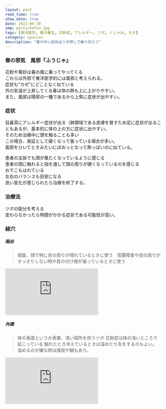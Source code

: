 ```yaml
---
layout: post
read_time: true
show_date: true
date: 2021-04-20
img: posts/kafun.jpg
tags: [東洋医学, 春の養生, 花粉症, アレルギー, ツボ, くしゃみ, せき]
category: opinion
description: "春の辛い症状はツボ押しで乗り切ろう"
---
```


### 春の邪気　風邪『ふうじゃ』

花粉や黄砂は春の風に乗ってやってくる  
これらは外邪で東洋医学的には風邪と考えられる。  
症状も"カゼ"にどことなく似ている  
外の気温が上昇してくる春は体の熱も上に上がりやすい。  
また、風邪は陽邪の一種であるから上焦に症状が出やすい。

### 症状
目鼻耳にアレルギー症状が出る（肺領域である皮膚を冒すため足に症状が出ることもあるが、基本的に体の上の方に症状に出やすい。  
そのため治療中に頭を触ることも多い  
この場合、実証として硬くなって張っている場合が多い。  
風邪をひいてときみたいにぼおっとなって熱っぽいのに似ている。

患者の主訴でも頭が重たくなっているように感じる  
患者の頭に触れると指を通して頭の周りが硬くなっているのを感じる  
おでこもはれている  
左右のバランスも目安になる  
良い変化が感じられたら治療を終了する。  

### 治療法
ツボの配分を考える  
変わらなかったら時間がかかる症状である可能性が高い。  

### 経穴
##### 陥谷
>顔面、顔で特に目の周りが晴れているときに使う　胃腸障害や目の周りがすっきりしない時や首の付け根が張っているときに使う
<iframe style="max-width:100%;" src="https://www.youtube.com/embed/OWtuK1pR6kQ" title="ツボ・陥谷(かんこく)" frameborder="0" allow="accelerometer; autoplay; clipboard-write; encrypted-media; gyroscope; picture-in-picture; web-share" allowfullscreen></iframe>


##### 外関
>体の表面というか表層、浅い個所を担うツボ
>花粉症は体の浅いところで起こっている
>触れたとき冷えているときは温めたり灸をするのもよい。
>温めるのが嫌な時は揉捏や鍼もあり。
<iframe style="max-width:100%;" src="https://www.youtube.com/embed/2d2Y4jqSvD4" title="ツボ・外関(がいかん)" frameborder="0" allow="accelerometer; autoplay; clipboard-write; encrypted-media; gyroscope; picture-in-picture; web-share" allowfullscreen></iframe>